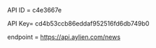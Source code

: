 API ID = c4e3667e

API Key= cd4b53ccb86eddaf952516fd6db749b0

endpoint =  https://api.aylien.com/news
